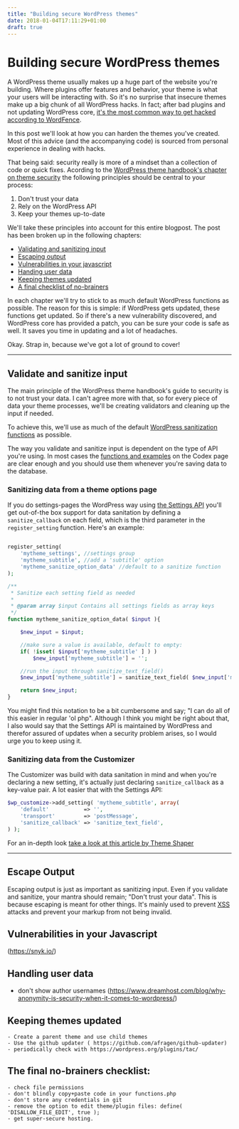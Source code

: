 ```yaml
---
title: "Building secure WordPress themes"
date: 2018-01-04T17:11:29+01:00
draft: true
---
```


# Building secure WordPress themes
A WordPress theme usually makes up a huge part of the website you're building. Where plugins offer features and behavior, your theme is what your users will be interacting with. So it's no surprise that insecure themes make up a big chunk of all WordPress hacks. In fact; after bad plugins and not updating WordPress core, [it's the most common way to get hacked according to WordFence](https://www.wordfence.com/blog/2016/03/attackers-gain-access-wordpress-sites/).

In this post we'll look at how you can harden the themes you've created. Most of this advice (and the accompanying code) is sourced from personal experience in dealing with hacks.

That being said: security really is more of a mindset than a collection of code or quick fixes. Acording to the [WordPress theme handbook's chapter on theme security](https://developer.wordpress.org/themes/theme-security/) the following principles should be central to your process:

1. Don't trust your data
2. Rely on the WordPress API
3. Keep your themes up-to-date

We'll take these principles into account for this entire blogpost. The post has been broken up in the following chapters:

- [Validating and sanitizing input](#validate-and-sanitize-input)
- [Escaping output](#escaping-output)
- [Vulnerabilities in your javascript](#vulnerabilities-in-your-javascript)
- [Handing user data](#handling-user-data)
- [Keeping themes updated](#keeping-themes-updated)
- [A final checklist of no-brainers](#a-final-no-brainer-checklist)

In each chapter we'll try to stick to as much default WordPress functions as possible. The reason for this is simple: if WordPress gets updated, these functions get updated. So if there's a new vulnerability discovered, and WordPress core has provided a patch, you can be sure your code is safe as well. It saves you time in updating and a lot of headaches.

Okay. Strap in, because we've got a lot of ground to cover!

---

## Validate and sanitize input
The main principle of the WordPress theme handbook's guide to security is to not trust your data. I can't agree more with that, so for every piece of data your theme processes, we'll be creating validators and cleaning up the input if needed.

To achieve this, we'll use as much of the default [WordPress sanitization functions](https://codex.wordpress.org/Validating_Sanitizing_and_Escaping_User_Data) as possible.

The way you validate and sanitize input is dependent on the type of API you're using. In most cases the [functions and examples](https://codex.wordpress.org/Validating_Sanitizing_and_Escaping_User_Data) on the Codex page are clear enough and you should use them whenever you're saving data to the database. 

### Sanitizing data from a theme options page
If you do settings-pages the WordPress way using [the Settings API](https://codex.wordpress.org/Settings_API) you'll get out-of-the box support for data sanitation by defining a `sanitize_callback` on each field, which is the third parameter in the `register_setting` function. Here's an example:

```php

register_setting(
    'mytheme_settings', //settings group
    'mytheme_subtitle', //add a 'subtitle' option
    'mytheme_sanitize_option_data' //default to a sanitize function
);

/**
 * Sanitize each setting field as needed
 *
 * @param array $input Contains all settings fields as array keys
 */
function mytheme_sanitize_option_data( $input ){

    $new_input = $input;

    //make sure a value is available, default to empty:
    if( !isset( $input['mytheme_subtitle' ] ) )
        $new_input['mytheme_subtitle'] = '';

    //run the input through sanitize_text_field()
    $new_input['mytheme_subtitle'] = sanitize_text_field( $new_input['mytheme_subtitle'] );

    return $new_input;
}
```
You might find this notation to be a bit cumbersome and say; "I can do all of this easier in regular 'ol php". Although I think you might be right about that, I also would say that the Settings API is maintained by WordPress and therefor assured of updates when a security problem arises, so I would urge you to keep using it.

### Sanitizing data from the Customizer
 The Customizer was build with data sanitation in mind and when you're declaring a new setting, it's actually just declaring `sanitize_callback` as a key-value pair. A lot easier that with the Settings API:

```php
$wp_customize->add_setting( 'mytheme_subtitle', array(
    'default'           => '',
    'transport'         => 'postMessage',
    'sanitize_callback' => 'sanitize_text_field',
) );
```
For an in-depth look [take a look at this article by Theme Shaper](https://themeshaper.com/2013/04/29/validation-sanitization-in-customizer/)

---

## Escape Output
Escaping output is just as important as sanitizing input. Even if you validate and sanitize, your mantra should remain; "Don't trust your data". This is because escaping is meant for other things. It's mainly used to prevent [XSS](https://en.wikipedia.org/wiki/Cross-site_scripting) attacks and prevent your markup from not being invalid. 



## Vulnerabilities in your Javascript
(https://snyk.io/)

## Handling user data
  - don't show author usernames (https://www.dreamhost.com/blog/why-anonymity-is-security-when-it-comes-to-wordpress/)

## Keeping themes updated
    - Create a parent theme and use child themes
    - Use the github updater ( https://github.com/afragen/github-updater)
    - periodically check with https://wordpress.org/plugins/tac/


## The final no-brainers checklist:
    - check file permissions
    - don't blindly copy+paste code in your functions.php
    - don't store any credentials in git
    - remove the option to edit theme/plugin files: define( 'DISALLOW_FILE_EDIT', true );
    - get super-secure hosting.